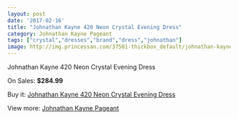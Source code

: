 ```yaml
---
layout: post
date: '2017-02-16'
title: "Johnathan Kayne 420 Neon Crystal Evening Dress"
category: Johnathan Kayne Pageant
tags: ["crystal","dresses","brand","dress","johnathan"]
image: http://img.princessan.com/37581-thickbox_default/johnathan-kayne-420-neon-crystal-evening-dress.jpg
---
```

Johnathan Kayne 420 Neon Crystal Evening Dress

On Sales: **$284.99**
<a href="https://www.princessan.com/en/17449-johnathan-kayne-420-neon-crystal-evening-dress.html"><amp-img layout="responsive" width="600" height="600" src="//img.princessan.com/37581-thickbox_default/johnathan-kayne-420-neon-crystal-evening-dress.jpg" alt="Johnathan Kayne 420 Neon Crystal Evening Dress 0" /></a>

Buy it: [Johnathan Kayne 420 Neon Crystal Evening Dress](https://www.princessan.com/en/17449-johnathan-kayne-420-neon-crystal-evening-dress.html "Johnathan Kayne 420 Neon Crystal Evening Dress")

View more: [Johnathan Kayne Pageant](https://www.princessan.com/en/147- "Johnathan Kayne Pageant")